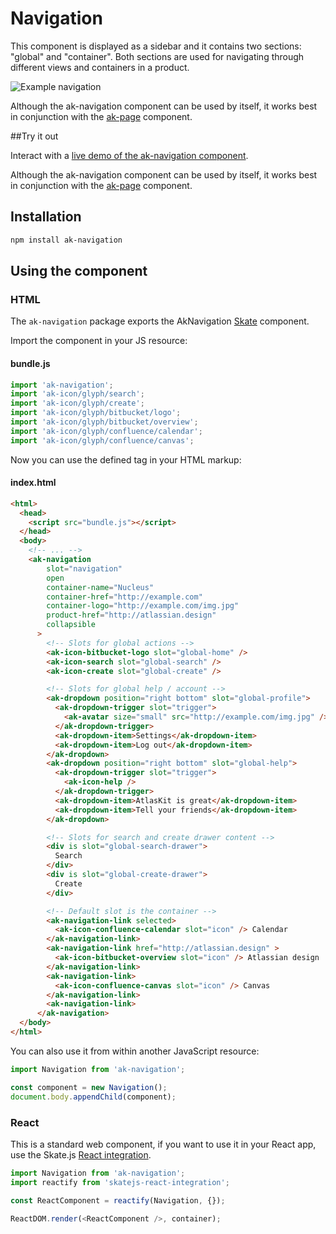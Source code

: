 # Navigation

This component is displayed as a sidebar and it contains two sections: "global" and "container". Both sections are used for navigating through different views and containers in a product.

![Example navigation](https://bytebucket.org/atlassian/atlaskit/raw/@BITBUCKET_COMMIT@/packages/ak-navigation/docs/navigation.gif)

Although the ak-navigation component can be used by itself, it works best in conjunction with the [ak-page](https://www.npmjs.com/package/ak-page) component.


##Try it out

Interact with a [live demo of the ak-navigation component](https://aui-cdn.atlassian.com/atlaskit/stories/akutil-navigation/@VERSION@/).

Although the ak-navigation component can be used by itself, it works best in conjunction with the [ak-page](https://www.npmjs.com/package/ak-page) component.

## Installation

```sh
npm install ak-navigation
```

## Using the component

### HTML

The `ak-navigation` package exports the AkNavigation [Skate](https://github.com/skatejs/skatejs) component.

Import the component in your JS resource:

#### bundle.js

```js
import 'ak-navigation';
import 'ak-icon/glyph/search';
import 'ak-icon/glyph/create';
import 'ak-icon/glyph/bitbucket/logo';
import 'ak-icon/glyph/bitbucket/overview';
import 'ak-icon/glyph/confluence/calendar';
import 'ak-icon/glyph/confluence/canvas';
```

Now you can use the defined tag in your HTML markup:

#### index.html

```html
<html>
  <head>
    <script src="bundle.js"></script>
  </head>
  <body>
    <!-- ... -->
    <ak-navigation
        slot="navigation"
        open
        container-name="Nucleus"
        container-href="http://example.com"
        container-logo="http://example.com/img.jpg"
        product-href="http://atlassian.design"
        collapsible
      >
        <!-- Slots for global actions -->
        <ak-icon-bitbucket-logo slot="global-home" />
        <ak-icon-search slot="global-search" />
        <ak-icon-create slot="global-create" />

        <!-- Slots for global help / account -->
        <ak-dropdown position="right bottom" slot="global-profile">
          <ak-dropdown-trigger slot="trigger">
            <ak-avatar size="small" src="http://example.com/img.jpg" />
          </ak-dropdown-trigger>
          <ak-dropdown-item>Settings</ak-dropdown-item>
          <ak-dropdown-item>Log out</ak-dropdown-item>
        </ak-dropdown>
        <ak-dropdown position="right bottom" slot="global-help">
          <ak-dropdown-trigger slot="trigger">
            <ak-icon-help />
          </ak-dropdown-trigger>
          <ak-dropdown-item>AtlasKit is great</ak-dropdown-item>
          <ak-dropdown-item>Tell your friends</ak-dropdown-item>
        </ak-dropdown>

        <!-- Slots for search and create drawer content -->
        <div is slot="global-search-drawer">
          Search
        </div>
        <div is slot="global-create-drawer">
          Create
        </div>

        <!-- Default slot is the container -->
        <ak-navigation-link selected>
          <ak-icon-confluence-calendar slot="icon" /> Calendar
        </ak-navigation-link>
        <ak-navigation-link href="http://atlassian.design" >
          <ak-icon-bitbucket-overview slot="icon" /> Atlassian design
        </ak-navigation-link>
        <ak-navigation-link>
          <ak-icon-confluence-canvas slot="icon" /> Canvas
        </ak-navigation-link>
        <ak-navigation-link>
      </ak-navigation>
  </body>
</html>
```

You can also use it from within another JavaScript resource:

```js
import Navigation from 'ak-navigation';

const component = new Navigation();
document.body.appendChild(component);
```

### React

This is a standard web component, if you want to use it in your React app, use the Skate.js [React integration](https://github.com/webcomponents/react-integration).

```js
import Navigation from 'ak-navigation';
import reactify from 'skatejs-react-integration';

const ReactComponent = reactify(Navigation, {});

ReactDOM.render(<ReactComponent />, container);
```
